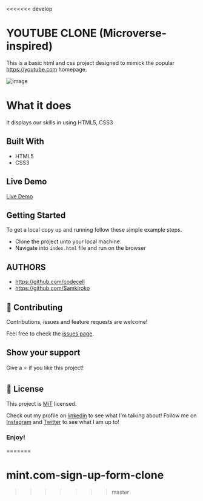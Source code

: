 <<<<<<< develop

# YOUTUBE CLONE (Microverse-inspired)
This is a basic html and css project designed to mimick the popular https://youtube.com homepage.


![image](https://user-images.githubusercontent.com/43377799/69832969-23717100-1242-11ea-8ecd-e9b9711599d4.png)

# What it does
It displays our skills in using HTML5, CSS3 


## Built With

- HTML5
- CSS3

## Live Demo

[Live Demo](https://sign-up-mint.netlify.com/)

## Getting Started

To get a local copy up and running follow these simple example steps.
- Clone the project unto your local machine
- Navigate into `index.html` file and run on the browser

## AUTHORS
- https://github.com/codecell
- https://github.com/Samkiroko

## 🤝 Contributing

Contributions, issues and feature requests are welcome!

Feel free to check the [issues page](https://github.com/Samkiroko/youtube-clone/issues).

## Show your support

Give a ⭐️ if you like this project!

## 📝 License

This project is [MiT](lic.url) licensed.


Check out my profile on [linkedin](https://www.linkedin.com/in/samuel-kiroko/) to see what I'm talking about!
Follow me on [Instagram](https://www.instagram.com/samkiroko/) and [Twitter](https://twitter.com/kirokonjenga) to see what I am up to!
### Enjoy!
=======
# mint.com-sign-up-form-clone
>>>>>>> master
